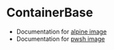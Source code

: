 # ContainerBase

- Documentation for [alpine image](./alpine/README.md)
- Documentation for [pwsh image](./pwsh/README.md)